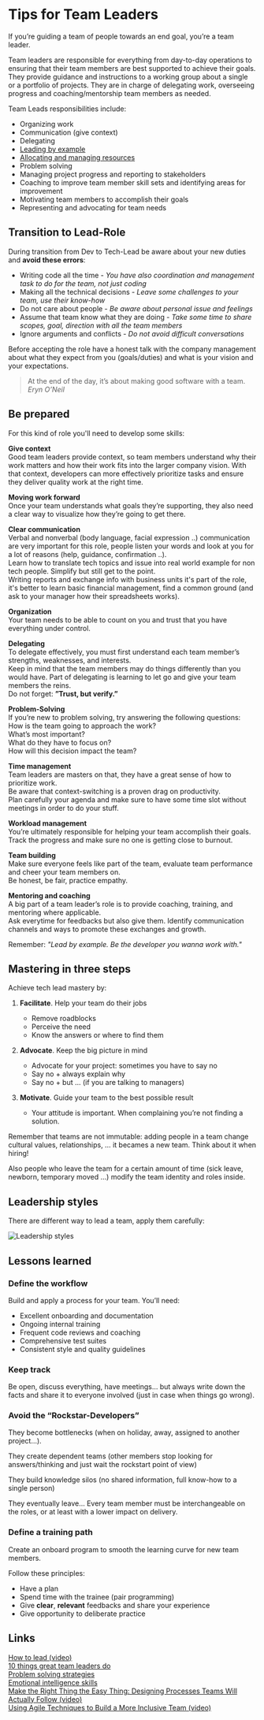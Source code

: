 # Tips for Team Leaders

If you’re guiding a team of people towards an end goal, you’re a team leader.

Team leaders are responsible for everything from day-to-day operations to ensuring that their team members are best supported to achieve their goals.  
They provide guidance and instructions to a working group about a single or a portfolio of projects. They are in charge of delegating work, overseeing progress and coaching/mentorship team members as needed.

Team Leads responsibilities include:

+ Organizing work
+ Communication (give context)
+ Delegating
+ [Leading by example](https://asana.com/resources/lead-by-example)
+ [Allocating and managing resources](https://asana.com/resources/resource-allocation)
+ Problem solving
+ Managing project progress and reporting to stakeholders
+ Coaching to improve team member skill sets and identifying areas for improvement
+ Motivating team members to accomplish their goals
+ Representing and advocating for team needs

## Transition to Lead-Role

During transition from Dev to Tech-Lead be aware about your new duties and **avoid these errors**:

+ Writing code all the time - *You have also coordination and management task to do for the team, not just coding*
+ Making all the technical decisions - *Leave some challenges to your team, use their know-how*
+ Do not care about people - *Be aware about personal issue and feelings*
+ Assume that team know what they are doing - *Take some time to share scopes, goal, direction with all the team members*
+ Ignore arguments and conflicts - *Do not avoid difficult conversations*

Before accepting the role have a honest talk with the company management about what they expect from you (goals/duties) and what is your vision and your expectations.

> At the end of the day, it’s about making good software with a team.  
> *Eryn O’Neil*


## Be prepared

For this kind of role you'll need to develop some skills:

**Give context**  
Good team leaders provide context, so team members understand why their work matters and how their work fits into the larger company vision. With that context, developers can more effectively prioritize tasks and ensure they deliver quality work at the right time.
    
**Moving work forward**  
Once your team understands what goals they’re supporting, they also need a clear way to visualize how they’re going to get there.

**Clear communication**  
Verbal and nonverbal (body language, facial expression ..) communication are very important for this role, people listen your words and look at you for a lot of reasons (help, guidance, confirmation ..).  
Learn how to translate tech topics and issue into real world example for non tech people. Simplify but still get to the point.  
Writing reports and exchange info with business units it's part of the role, it's better to learn basic financial management, find a common ground (and ask to your manager how their spreadsheets works).
    
**Organization**  
Your team needs to be able to count on you and trust that you have everything under control.
    
**Delegating**  
To delegate effectively, you must first understand each team member’s strengths, weaknesses, and interests.  
Keep in mind that the team members may do things differently than you would have. Part of delegating is learning to let go and give your team members the reins.      
Do not forget: **”Trust, but verify.”**  
    
**Problem-Solving**  
If you’re new to problem solving, try answering the following questions:      
How is the team going to approach the work?  
What’s most important?  
What do they have to focus on?  
How will this decision impact the team?  
	
**Time management**  
Team leaders are masters on that, they have a great sense of how to prioritize work.  
Be aware that context-switching is a proven drag on productivity.  	
Plan carefully your agenda and make sure to have some time slot without meetings in order to do your stuff.  
    
**Workload management**      
You’re ultimately responsible for helping your team accomplish their goals.  
Track the progress and make sure no one is getting close to burnout.  
    
**Team building**  
Make sure everyone feels like part of the team, evaluate team performance and cheer your team members on.  
Be honest, be fair, practice empathy.  
    
**Mentoring and coaching**  
A big part of a team leader’s role is to provide coaching, training, and mentoring where applicable.  
Ask everytime for feedbacks but also give them. Identify communication channels and ways to promote these exchanges and growth.

Remember: *"Lead by example. Be the developer you wanna work with."*

## Mastering in three steps

Achieve tech lead mastery by:

1. **Facilitate**. Help your team do their jobs
    + Remove roadblocks
    + Perceive the need
    + Know the answers or where to find them
    
2. **Advocate**. Keep the big picture in mind
    + Advocate for your project: sometimes you have to say no
    + Say no + always explain why
    + Say no + but ... (if you are talking to managers)
    
3. **Motivate**. Guide your team to the best possible result
    + Your attitude is important. When complaining you’re not finding a solution.

Remember that teams are not immutable: adding people in a team change cultural values, relationships, … it becames a new team. Think about it when hiring!

Also people who leave the team for a certain amount of time (sick leave, newborn, temporary moved …) modify the team identity and roles inside.

## Leadership styles

There are different way to lead a team, apply them carefully:

![Leadership styles](meta/leadership_styles.png)

## Lessons learned

### Define the workflow

Build and apply a process for your team. You’ll need:

+ Excellent onboarding and documentation
+ Ongoing internal training
+ Frequent code reviews and coaching
+ Comprehensive test suites
+ Consistent style and quality guidelines

### Keep track

Be open, discuss everything, have meetings… but always write down the facts and share it to everyone involved (just in case when things go wrong).

### Avoid the “Rockstar-Developers”

They become bottlenecks (when on holiday, away, assigned to another project…).

They create dependent teams (other members stop looking for answers/thinking and just wait the rockstart point of view)

They build knowledge silos (no shared information, full know-how to a single person)

They eventually leave... Every team member must be interchangeable on the roles, or at least with a lower impact on delivery.

### Define a training path

Create an onboard program to smooth the learning curve for new team members.

Follow these principles:

+ Have a plan
+ Spend time with the trainee (pair programming)
+ Give **clear**, **relevant** feedbacks and share your experience
+ Give opportunity to deliberate practice

## Links

[How to lead (video)](https://youtu.be/95QwKa34PU4)  
[10 things great team leaders do](https://asana.com/resources/team-lead)  
[Problem solving strategies](https://asana.com/resources/problem-solving-strategies)  
[Emotional intelligence skills](https://asana.com/resources/emotional-intelligence-skills)  
[Make the Right Thing the Easy Thing: Designing Processes Teams Will Actually Follow (video)](https://youtu.be/xqT8e6_yzLg)  
[Using Agile Techniques to Build a More Inclusive Team (video)](https://youtu.be/Atfxtk2Q90k)  
